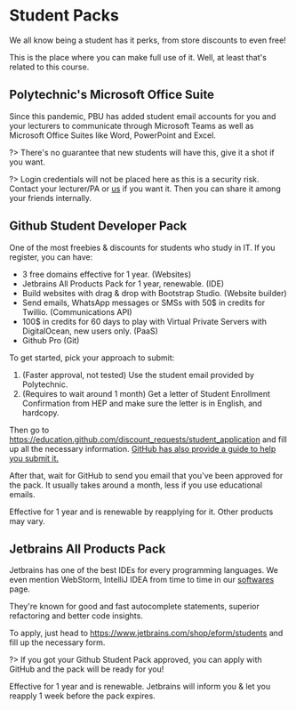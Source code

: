 # Student Packs

We all know being a student has it perks, from store discounts to even free!

This is the place where you can make full use of it. Well, at least that's related to this course.

## Polytechnic's Microsoft Office Suite

Since this pandemic, PBU has added student email accounts for you and your lecturers to communicate through Microsoft Teams as well as Microsoft Office Suites like Word, PowerPoint and Excel.

?> There's no guarantee that new students will have this, give it a shot if you want.

?> Login credentials will not be placed here as this is a security risk. Contact your lecturer/PA or [us](/contact/) if you want it. Then you can share it among your friends internally.

## Github Student Developer Pack

One of the most freebies & discounts for students who study in IT. If you register, you can have:

- 3 free domains effective for 1 year. (Websites)
- Jetbrains All Products Pack for 1 year, renewable. (IDE)
- Build websites with drag & drop with Bootstrap Studio. (Website builder)
- Send emails, WhatsApp messages or SMSs with 50$ in credits for Twillio. (Communications API)
- 100$ in credits for 60 days to play with Virtual Private Servers with DigitalOcean, new users only. (PaaS)
- Github Pro (Git)

To get started, pick your approach to submit:

1. (Faster approval, not tested) Use the student email provided by Polytechnic.
2. (Requires to wait around 1 month) Get a letter of Student Enrollment Confirmation from HEP and make sure the letter is in English, and hardcopy.

Then go to https://education.github.com/discount_requests/student_application and fill up all the necessary information. [GitHub has also provide a guide to help you submit it.](https://docs.github.com/en/education/explore-the-benefits-of-teaching-and-learning-with-github-education/apply-for-a-student-developer-pack)

After that, wait for GitHub to send you email that you've been approved for the pack. It usually takes around a month, less if you use educational emails.

Effective for 1 year and is renewable by reapplying for it. Other products may vary.

## Jetbrains All Products Pack

Jetbrains has one of the best IDEs for every programming languages. We even mention WebStorm, IntelliJ IDEA from time to time in our [softwares](/docs/softwares) page.

They're known for good and fast autocomplete statements, superior refactoring and better code insights.

To apply, just head to https://www.jetbrains.com/shop/eform/students and fill up the necessary form.

?> If you got your Github Student Pack approved, you can apply with GitHub and the pack will be ready for you!

Effective for 1 year and is renewable. Jetbrains will inform you & let you reapply 1 week before the pack expires.
